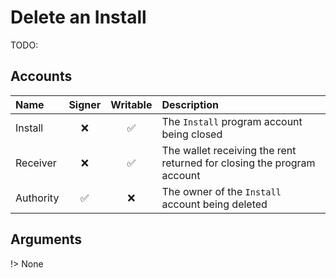 # Delete an Install

TODO:

## Accounts

| Name      | Signer | Writable | Description                                                            |
| :-------- | :----: | :------: | :--------------------------------------------------------------------- |
| Install   |   ❌   |    ✅    | The `Install` program account being closed                             |
| Receiver  |   ❌   |    ✅    | The wallet receiving the rent returned for closing the program account |
| Authority |   ✅   |    ❌    | The owner of the `Install` account being deleted                       |

## Arguments

!> None
